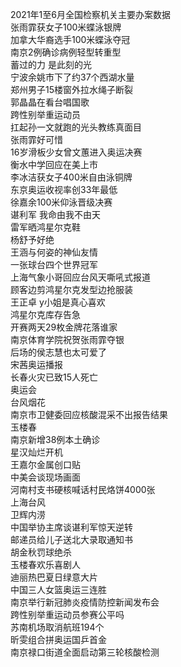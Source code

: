 2021年1至6月全国检察机关主要办案数据  
张雨霏获女子100米蝶泳银牌  
加拿大华裔选手100米蝶泳夺冠  
南京2例确诊病例轻型转重型  
蓄过的力 是此刻的光  
宁波余姚市下了约37个西湖水量  
郑州男子15楼窗外拉水绳子断裂  
郭晶晶在看台唱国歌  
跨性别举重运动员  
扛起孙一文就跑的光头教练真面目  
张雨霏好可惜  
16岁滑板少女曾文蕙进入奥运决赛  
衡水中学回应在美上市  
李冰洁获女子400米自由泳铜牌  
东京奥运收视率创33年最低  
徐嘉余100米仰泳晋级决赛  
谌利军 我命由我不由天  
雷军晒鸿星尔克鞋  
杨舒予好绝  
王涵与何姿的神仙友情  
一张球台四个世界冠军  
上海气象小哥回应台风天嘶吼式报道  
顾客边剪鸿星尔克发型边抢服装  
王正卓 y小姐是真心喜欢  
鸿星尔克库存告急  
开赛两天29枚金牌花落谁家  
南京体育学院祝贺张雨霏夺银  
后场的侯志慧也太可爱了  
宋茜奥运播报  
长春火灾已致15人死亡  
奥运会  
台风烟花  
南京市卫健委回应核酸混采不出报告结果  
玉楼春  
南京新增38例本土确诊  
星汉灿烂开机  
王嘉尔金属创口贴  
中美会谈现场画面  
河南村支书硬核喊话村民烙饼4000张  
上海台风  
卫辉内涝  
中国举协主席谈谌利军惊天逆转  
邮递员给儿子送北大录取通知书  
胡金秋罚球绝杀  
玉楼春欢乐喜剧人  
迪丽热巴夏日绿意大片  
中国三人女篮奥运三连胜  
南京举行新冠肺炎疫情防控新闻发布会  
跨性别举重运动员参赛公平吗  
苏南机场取消航班194个  
昕雯组合拼奥运国乒首金  
南京禄口街道全面启动第三轮核酸检测  
